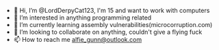 - 👋 Hi, I’m @LordDerpyCat123, I'm 15 and want to work with computers
- 👀 I’m interested in anything programming related
- 🌱 I’m currently learning assembly vulnerabilities(microcorruption.com)
- 💞️ I’m looking to collaborate on anything, couldn't give a flying fuck
- 📫 How to reach me alfie_gunn@outlook.com
